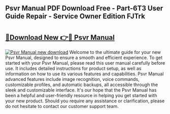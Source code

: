 ## Psvr Manual PDF Download Free - Part-6T3 User Guide Repair - Service Owner Edition FJTrk

# <h2><a href="http://cf24523.oget.top/?id=Psvr+Manual">🔗Download New 👉🔴 Psvr Manual</a></h2>

[![Psvr Manual new download](https://i.imgur.com/5g1atiW.png)](http://cf24523.oget.top/?id=Psvr+Manual)
Welcome to the ultimate guide for your new Psvr Manual, designed to ensure a smooth and efficient experience. To get started with your Psvr Manual, please read this user manual carefully before use. It includes detailed instructions for product setup, as well as information on how to use its various features and capabilities. Psvr Manual advanced features include image recognition, voice commands, customizable profiles, and automatic backups, all accessible through the sleek and customizable interface. It's our hope that the Psvr Manual has been a helpful and user-friendly resource in helping you get started with your new product. Should you require any assistance or clarification, please do not hesitate to contact our customer support team.
